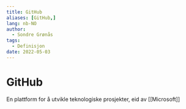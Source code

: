 ```yaml
---
title: GitHub
aliases: [GitHub,]
lang: nb-NO
author:
  - Sondre Grønås
tags:
  - Definisjon
date: 2022-05-03
---
```

# GitHub
En plattform for å utvikle teknologiske prosjekter, eid av [[Microsoft]]